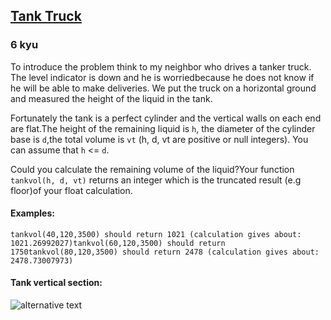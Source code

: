 <h2><a href=https://www.codewars.com/kata/55f3da49e83ca1ddae0000ad/train/javascript target="_blank">Tank Truck</a></h2><h3>6 kyu</h3><p>To introduce the problem think to my neighbor who drives a tanker truck. The level indicator is down and he is worriedbecause he does not know if he will be able to make deliveries. We put the truck on a horizontal ground and measured the height of the liquid in the tank.</p><p>Fortunately the tank is a perfect cylinder and the vertical walls on each end are flat.The height of the remaining liquid is <code>h</code>, the diameter of the cylinder base is <code>d</code>,the total volume is <code>vt</code> (h, d, vt are positive or null integers). You can assume that <code>h</code> &lt;= <code>d</code>.</p><p>Could you calculate the remaining volume of the liquid?Your function <code>tankvol(h, d, vt)</code> returns an integer which is the truncated result (e.g floor)of your float calculation.</p><h4 id="examples">Examples:</h4><pre><code>tankvol(40,120,3500) should return 1021 (calculation gives about: 1021.26992027)tankvol(60,120,3500) should return 1750tankvol(80,120,3500) should return 2478 (calculation gives about: 2478.73007973)</code></pre><h4 id="tank-vertical-section">Tank vertical section:</h4><p><img alt="alternative text" src="http://i.imgur.com/wmt0U43.png"></p>